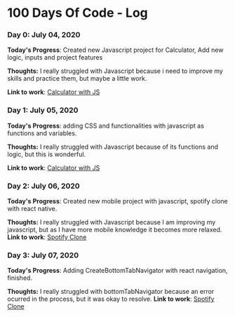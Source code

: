 # 100 Days Of Code - Log

### Day 0: July 04, 2020

**Today's Progress**: Created new Javascript project for Calculator, Add new logic, inputs and project features 

**Thoughts:** I really struggled with Javascript because i need to improve my skills and practice them, but maybe a little work.

**Link to work**: [Calculator with JS](https://github.com/DemetriuGabriel/getkcal)

### Day 1: July 05, 2020

**Today's Progress**: adding CSS and functionalities with javascript as functions and variables.

**Thoughts:** I really struggled with Javascript because of its functions and logic, but this is wonderful.

**Link to work**: [Calculator with JS](https://github.com/DemetriuGabriel/getkcal)

### Day 2: July 06, 2020

**Today's Progress**: Created new mobile project with javascript, spotify clone with react native.

**Thoughts:** I really struggled with Javascript because I am improving my javascript, but as I have more mobile knowledge it becomes more relaxed.
**Link to work**: [Spotify Clone](https://github.com/DemetriuGabriel/SpotifyClone) 

### Day 3: July 07, 2020

**Today's Progress**: Adding CreateBottomTabNavigator with react navigation, finished.

**Thoughts:** I really struggled with bottomTabNavigator because an error ocurred in the process, but it was okay to resolve.
**Link to work**: [Spotify Clone](https://github.com/DemetriuGabriel/SpotifyClone) 
